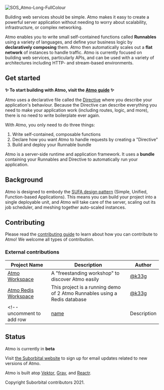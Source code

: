 ![SOS_Atmo-Long-FullColour](https://user-images.githubusercontent.com/5942370/134701827-dec2dc05-83e0-4f05-817e-a6ad81946064.png)

Building web services should be simple. Atmo makes it easy to create a powerful server application without needing to worry about scalability, infrastructure, or complex networking.

Atmo enables you to write small self-contained functions called **Runnables** using a variety of languages, and define your business logic by **declaratively composing** them. Atmo then automatically scales out a **flat network** of instances to handle traffic. Atmo is currently focused on building web services, particularly APIs, and can be used with a variety of architectures including HTTP- and stream-based environments.

## Get started

**✨ To start building with Atmo, visit the [Atmo guide](https://atmo.suborbital.dev) ✨**

Atmo uses a declarative file called the [Directive](https://atmo.suborbital.dev/concepts/the-directive) where you describe your application's behaviour. Because the Directive can describe everything you need to make your application work (including routes, logic, and more), there is no need to write boilerplate ever again.

With Atmo, you only need to do three things:
1. Write self-contained, composable functions
2. Declare how you want Atmo to handle requests by creating a "Directive"
3. Build and deploy your Runnable bundle

Atmo is a server-side runtime and application framework. It uses a **bundle** containing your Runnables and Directive to automatically run your application.

## Background

Atmo is designed to embody the [SUFA design pattern](https://blog.suborbital.dev/building-a-better-monolith) (Simple, Unified, Function-based Applications). This means you can build your project into a single deployable unit, and Atmo will take care of the server, scaling out its job scheduler, and meshing together auto-scaled instances.

## Contributing

Please read the [contributing guide](./CONTRIBUTING.md) to learn about how you can contribute to Atmo! We welcome all types of contribution.

### External contributions

| Project Name | Description | Author |
| ------------ | ----------- | ------ |
| [Atmo Workspace](https://gitlab.com/k33g_org/discovering-atmo/atmo-workspace) | A "freestanding workshop" to discover Atmo easily | [@k33g](https://gitlab.com/k33g) |
| [Atmo Redis Workspace](https://gitlab.com/k33g_org/discovering-atmo/atmo-redis-workspace) | This project is a running demo of 2 Atmo Runnables using a Redis database | [@k33g](https://gitlab.com/k33g) |
<!-- uncomment to add row | [name](link)  | Description | [@handle](link) |-->

## Status
Atmo is currently in **beta**

Visit [the Suborbital website](https://suborbital.dev) to sign up for email updates related to new versions of Atmo.

Atmo is built atop [Vektor](https://github.com/suborbital/vektor), [Grav](https://github.com/suborbital/grav), and [Reactr](https://github.com/suborbital/reactr).

Copyright Suborbital contributors 2021.
